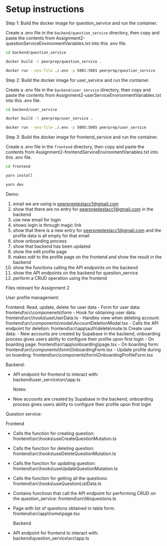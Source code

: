 # Setup instructions

Step 1: Build the docker image for question_service and run the container.

Create a .env file in the `backend/question_service` directory, then copy and paste the contents from Assignment2-questionServiceEnvironmentVariables.txt into this .env file.

```bash
cd backend/question_service

docker build -t peerprep/question_service .

docker run --env-file ./.env -p 5001:5001 peerprep/question_service
```

Step 2: Build the docker image for user_service and run the container.

Create a .env file in the `backend/user_service` directory, then copy and paste the contents from Assignment2-userServiceEnvironmentVariables.txt into this .env file.

```bash
cd backend/user_service

docker build -t peerprep/user_service .

docker run --env-file ./.env -p 5005:5005 peerprep/user_service
```

Step 3: Build the docker image for frontend_service and run the container.

Create a .env file in the `frontend` directory, then copy and paste the contents from Assignment2-frontendServiceEnvironmentVariables.txt into this .env file.

```bash
cd frontend

yarn install

yarn dev
```

Demo:

 1. email we are using is <peerpreptestacc1@gmail.com>
 2. show that there are no entry for <peerpreptestacc1@gmail.com> in the backend
 3. use new email for login
 4. shows login is through magic link
 5. show that there is a new entry for <peerpreptestacc1@gmail.com> and the profile data is all empty for that email
 6. show onboarding process
 7. show that backend has been updated
 8. show the edit profile page
 9. makes edit to the profile page on the frontend and show the result in the backend
 10. show the functions calling the API endpoints on the backend
 11. show the API endpoints on the backend for question_service
 12. perform a CRUD operation using the frontend

Files relevant for Assignment 2

User profile management:

  Frontend:
    Read, update, delete for user data
    - Form for user data: frontend\src\componenets\form
    - Hook for obtaining user data: frontend\src\hooks\useUserData.ts
    - Handles view when deleting account: frontend\src\components\modal\AccountDeletionModal.tsx
    - Calls the API endpoint for deletion: frontend\src\app\auth\delete\route.ts
    Create user data:
     - New accounts are created by Supabase in the backend, onboarding process gives users ability to configure their profile upon first login
     - On boarding page: frontend\src\app\onboarding\page.tsx
     - On boarding form: frontend\src\components\form\OnboardingForm.tsx
     - Update profile during on boarding: frontend\src\components\form\OnboardingProfileForm.tsx

  Backend:

- API endpoint for frontend to interact with: backend\user_service\src\app.ts

  Notes:

- New accounts are created by Supabase in the backend, onboarding process gives users ability to configure their profile upon first login

Question service:

  Frontend

- Calls the function for creating question: frontend\src\hooks\useCreateQuestionMutation.ts
- Calls the function for deleting question: frontend\src\hooks\useDeleteQuestionMutation.ts
- Calls the function for updating question: frontend\src\hooks\useUpdateQuestionMutation.ts
- Calls the function for getting all the questions: frontend\src\hooks\useQuestionListData.ts
- Contains functiosn that call the API endpoint for performing CRUD on the question_service: frontend\src\lib\questions.ts
- Page with list of questions obtained in table form: frontend\src\app\home\page.tsx

  Backend

- API endpoint for frontend to interact with: backend\question_service\src\app.ts
